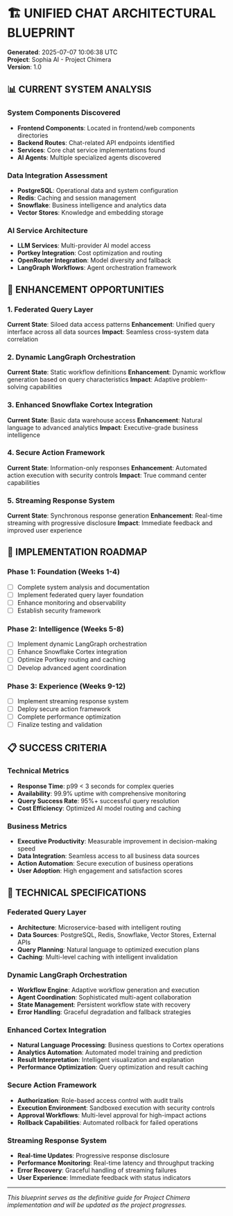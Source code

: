 # 🏗️ UNIFIED CHAT ARCHITECTURAL BLUEPRINT

**Generated**: 2025-07-07 10:06:38 UTC  
**Project**: Sophia AI - Project Chimera  
**Version**: 1.0  

## 📊 CURRENT SYSTEM ANALYSIS

### System Components Discovered
- **Frontend Components**: Located in frontend/web components directories
- **Backend Routes**: Chat-related API endpoints identified
- **Services**: Core chat service implementations found
- **AI Agents**: Multiple specialized agents discovered

### Data Integration Assessment
- **PostgreSQL**: Operational data and system configuration
- **Redis**: Caching and session management
- **Snowflake**: Business intelligence and analytics data
- **Vector Stores**: Knowledge and embedding storage

### AI Service Architecture
- **LLM Services**: Multi-provider AI model access
- **Portkey Integration**: Cost optimization and routing
- **OpenRouter Integration**: Model diversity and fallback
- **LangGraph Workflows**: Agent orchestration framework

## 🎯 ENHANCEMENT OPPORTUNITIES

### 1. Federated Query Layer
**Current State**: Siloed data access patterns
**Enhancement**: Unified query interface across all data sources
**Impact**: Seamless cross-system data correlation

### 2. Dynamic LangGraph Orchestration
**Current State**: Static workflow definitions
**Enhancement**: Dynamic workflow generation based on query characteristics
**Impact**: Adaptive problem-solving capabilities

### 3. Enhanced Snowflake Cortex Integration
**Current State**: Basic data warehouse access
**Enhancement**: Natural language to advanced analytics
**Impact**: Executive-grade business intelligence

### 4. Secure Action Framework
**Current State**: Information-only responses
**Enhancement**: Automated action execution with security controls
**Impact**: True command center capabilities

### 5. Streaming Response System
**Current State**: Synchronous response generation
**Enhancement**: Real-time streaming with progressive disclosure
**Impact**: Immediate feedback and improved user experience

## 🚀 IMPLEMENTATION ROADMAP

### Phase 1: Foundation (Weeks 1-4)
- [ ] Complete system analysis and documentation
- [ ] Implement federated query layer foundation
- [ ] Enhance monitoring and observability
- [ ] Establish security framework

### Phase 2: Intelligence (Weeks 5-8)
- [ ] Implement dynamic LangGraph orchestration
- [ ] Enhance Snowflake Cortex integration
- [ ] Optimize Portkey routing and caching
- [ ] Develop advanced agent coordination

### Phase 3: Experience (Weeks 9-12)
- [ ] Implement streaming response system
- [ ] Deploy secure action framework
- [ ] Complete performance optimization
- [ ] Finalize testing and validation

## 📋 SUCCESS CRITERIA

### Technical Metrics
- **Response Time**: p99 < 3 seconds for complex queries
- **Availability**: 99.9% uptime with comprehensive monitoring
- **Query Success Rate**: 95%+ successful query resolution
- **Cost Efficiency**: Optimized AI model routing and caching

### Business Metrics
- **Executive Productivity**: Measurable improvement in decision-making speed
- **Data Integration**: Seamless access to all business data sources
- **Action Automation**: Secure execution of business operations
- **User Adoption**: High engagement and satisfaction scores

## 🔧 TECHNICAL SPECIFICATIONS

### Federated Query Layer
- **Architecture**: Microservice-based with intelligent routing
- **Data Sources**: PostgreSQL, Redis, Snowflake, Vector Stores, External APIs
- **Query Planning**: Natural language to optimized execution plans
- **Caching**: Multi-level caching with intelligent invalidation

### Dynamic LangGraph Orchestration
- **Workflow Engine**: Adaptive workflow generation and execution
- **Agent Coordination**: Sophisticated multi-agent collaboration
- **State Management**: Persistent workflow state with recovery
- **Error Handling**: Graceful degradation and fallback strategies

### Enhanced Cortex Integration
- **Natural Language Processing**: Business questions to Cortex operations
- **Analytics Automation**: Automated model training and prediction
- **Result Interpretation**: Intelligent visualization and explanation
- **Performance Optimization**: Query optimization and result caching

### Secure Action Framework
- **Authorization**: Role-based access control with audit trails
- **Execution Environment**: Sandboxed execution with security controls
- **Approval Workflows**: Multi-level approval for high-impact actions
- **Rollback Capabilities**: Automated rollback for failed operations

### Streaming Response System
- **Real-time Updates**: Progressive response disclosure
- **Performance Monitoring**: Real-time latency and throughput tracking
- **Error Recovery**: Graceful handling of streaming failures
- **User Experience**: Immediate feedback with status indicators

---

*This blueprint serves as the definitive guide for Project Chimera implementation and will be updated as the project progresses.*
